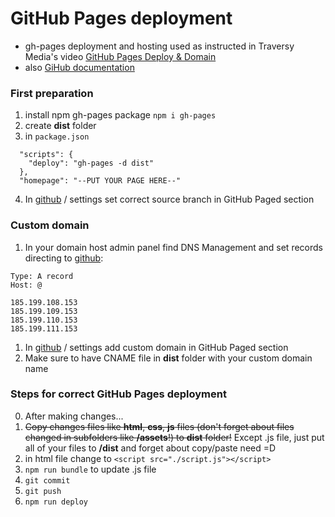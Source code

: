 # GitHub Pages deployment

* gh-pages deployment and hosting used as instructed in Traversy Media's video [GitHub Pages Deploy & Domain](https://www.youtube.com/watch?v=SKXkC4SqtRk&t=731s)
* also [GiHub documentation](https://help.github.com/en/github/working-with-github-pages/managing-a-custom-domain-for-your-github-pages-site)

### First preparation

1. install npm gh-pages package `npm i gh-pages`
1. create **dist** folder
1. in `package.json`

```
  "scripts": {
    "deploy": "gh-pages -d dist"
  },
  "homepage": "--PUT YOUR PAGE HERE--"
```
4. In [github](https://github.com) / settings set correct source branch in GitHub Paged section

### Custom domain

1. In your domain host admin panel find DNS Management and set records directing to [github](https://github.com):
```
Type: A record 
Host: @

185.199.108.153
185.199.109.153
185.199.110.153
185.199.111.153
```
1. In [github](https://github.com) / settings add custom domain in GitHub Paged section
1. Make sure to have CNAME file in **dist** folder with your custom domain name

### Steps for correct GitHub Pages deployment

0. After making changes...
1. ~~Copy changes files like **html**, **css**, **js** files (don't forget about files changed in subfolders like **/assets**!) to **dist** folder!~~ Except .js file, just put all of your files to **/dist** and forget about copy/paste need =D
1. in html file change to `<script src="./script.js"></script>`
1. `npm run bundle` to update .js file
1. `git commit`
1. `git push`
1. `npm run deploy`

